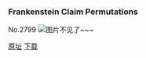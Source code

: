 ### Frankenstein Claim Permutations
No.2799
![图片不见了~~~](https://imgs.xkcd.com/comics/frankenstein_claim_permutations.png)

[原址](https://xkcd.com//2799) [下载](https://imgs.xkcd.com/comics/frankenstein_claim_permutations.png)

